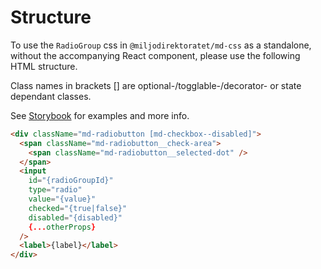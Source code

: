 # Structure

To use the `RadioGroup` css in `@miljodirektoratet/md-css` as a standalone, without the accompanying React component, please use the following HTML structure.

Class names in brackets [] are optional-/togglable-/decorator- or state dependant classes.

See [Storybook](https://miljodir.github.io/md-components) for examples and more info.

```html
<div className="md-radiobutton [md-checkbox--disabled]">
  <span className="md-radiobutton__check-area">
    <span className="md-radiobutton__selected-dot" />
  </span>
  <input
    id="{radioGroupId}"
    type="radio"
    value="{value}"
    checked="{true|false}"
    disabled="{disabled}"
    {...otherProps}
  />
  <label>{label}</label>
</div>
```
